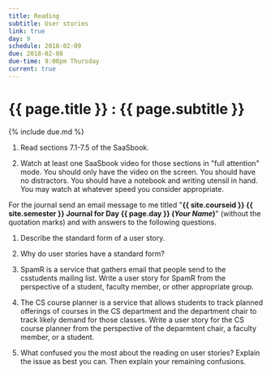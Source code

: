 ```yaml
---
title: Reading
subtitle: User stories
link: true
day: 9
schedule: 2018-02-09
due: 2018-02-08
due-time: 9:00pm Thursday
current: true
---
```

# {{ page.title }} : {{ page.subtitle }}

{% include due.md %}

1. Read sections 7.1-7.5 of the SaaSbook.

2. Watch at least one SaaSbook video for those sections in "full
attention" mode.  You should only have the video on the screen.
You should have no distractors.  You should have a notebook and
writing utensil in hand.  You may watch at whatever speed you consider
appropriate.

For the journal send an email message to me titled "**{{ site.courseid
}} {{ site.semester }} Journal for Day {{ page.day }} (*Your Name*)**"
(without the quotation marks) and with answers to the following questions.

1. Describe the standard form of a user story.  

2. Why do user stories have a standard form?

3. SpamR is a service that gathers email that people send to the csstudents
mailing list.  Write a user story for SpamR from the perspective of a student,
faculty member, or other appropriate group.

4. The CS course planner is a service that allows students to track
planned offerings of courses in the CS department and the department
chair to track likely demand for those classes.  Write a user story
for the CS course planner from the perspective of the deparmtent chair,
a faculty member, or a student.

5. What confused you the most about the reading on user stories?  Explain
the issue as best you can.  Then explain your remaining confusions.

